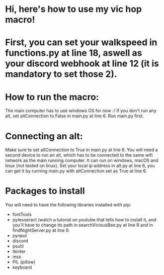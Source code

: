 # Hi, here's how to use my vic hop macro!

# First, you can set your walkspeed in functions.py at line 18, aswell as your discord webhook at line 12 (it is mandatory to set those 2).

# How to run the macro:
The main computer has to use windows OS for now :/
If you don't run any alt, set altConnection to False in main.py at line 6.
Run main.py first.

# Connecting an alt:
Make sure to set altConnection to True in main.py at line 6.
You will need a second device to run an alt, which has to be connected to the same wifi network as the main running computer. It can run on windows, macOS and linux (not tested on linux).
Set your local ip address in alt.py at line 6, you can get it by running main.py with altConnection set as True at line 6.

# Packages to install
You will need to have the following libraries installed with pip:
- fontTools
- pytesseract (watch a tutorial on youtube that tells how to install it, and you'll have to change its path in searchViciousBee.py at line 8 and in findNightServer.py at line 9.
- pynput
- discord
- psutil
- tkinter
- mss
- PIL (pillow)
- keyboard
